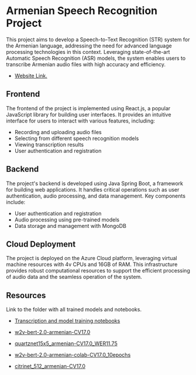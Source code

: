 # Armenian Speech Recognition Project

This project aims to develop a Speech-to-Text Recognition (STR) system for the Armenian language, addressing the need for advanced language processing technologies in this context. Leveraging state-of-the-art Automatic Speech Recognition (ASR) models, the system enables users to transcribe Armenian audio files with high accuracy and efficiency.
- [Website Link.](https://armenian-speech-recognition.vercel.app/)


## Frontend

The frontend of the project is implemented using React.js, a popular JavaScript library for building user interfaces. It provides an intuitive interface for users to interact with various features, including:

- Recording and uploading audio files
- Selecting from different speech recognition models
- Viewing transcription results
- User authentication and registration


## Backend

The project's backend is developed using Java Spring Boot, a framework for building web applications. It handles critical operations such as user authentication, audio processing, and data management. Key components include:

- User authentication and registration
- Audio processing using pre-trained models
- Data storage and management with MongoDB


## Cloud Deployment

The project is deployed on the Azure Cloud platform, leveraging virtual machine resources with 4v CPUs and 16GB of RAM. This infrastructure provides robust computational resources to support the efficient processing of audio data and the seamless operation of the system.



## Resources
 Link to the folder with all trained models and notebooks.
- [Transcription and model training notebooks](https://drive.google.com/drive/folders/1hTKSVjQSFG6m72KipGYokaHbaiU48plF)
- [w2v-bert-2.0-armenian-CV17.0](https://huggingface.co/anah1tbaghdassarian/w2v-bert-2.0-armenian-CV17.0)

- [quartznet15x5_armenian-CV17.0_WER11.75](https://huggingface.co/anah1tbaghdassarian/stt_hy-AM_quartznet15x5_armenian-CV17.0_WER11.75)

- [w2v-bert-2.0-armenian-colab-CV17.0_10epochs](https://huggingface.co/anah1tbaghdassarian/w2v-bert-2.0-armenian-colab-CV17.0_10epochs)

- [citrinet_512_armenian-CV17.0](https://huggingface.co/anah1tbaghdassarian/stt_hy-AM_citrinet_512_armenian-CV17.0)


